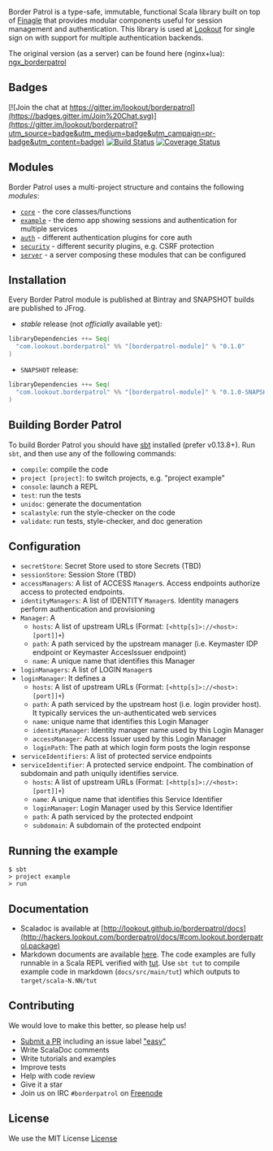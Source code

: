 Border Patrol is a type-safe, immutable, functional Scala library built on top of [Finagle](https://finagle.github.io/)
that provides modular components useful for session management and authentication. This library is used at
[Lookout](http://lookout.com) for single sign on with support for multiple authentication backends.

The original version (as a server) can be found here (nginx+lua): [ngx_borderpatrol](https://www.github.com/lookout/ngx_borderpatrol)

Badges
------

[![Join the chat at https://gitter.im/lookout/borderpatrol](https://badges.gitter.im/Join%20Chat.svg)](https://gitter.im/lookout/borderpatrol?utm_source=badge&utm_medium=badge&utm_campaign=pr-badge&utm_content=badge)
[![Build Status](https://travis-ci.org/lookout/borderpatrol.png)](https://travis-ci.org/lookout/borderpatrol)
[![Coverage Status](https://img.shields.io/codecov/c/github/lookout/borderpatrol/master.svg)](https://codecov.io/github/lookout/borderpatrol)


Modules
-------

Border Patrol uses a multi-project structure and contains the following _modules_:

* [`core`](core) - the core classes/functions
* [`example`](example) - the demo app showing sessions and authentication for multiple
services
* [`auth`](auth) - different authentication plugins for core auth
* [`security`](security) - different security plugins, e.g. CSRF protection
* [`server`](server) - a server composing these modules that can be configured

Installation
------------

Every Border Patrol module is published at Bintray and SNAPSHOT builds are published to JFrog.

* _stable_ release (not *officially* available yet):

```scala
libraryDependencies ++= Seq(
  "com.lookout.borderpatrol" %% "[borderpatrol-module]" % "0.1.0"
)
```

* `SNAPSHOT` release:

```scala
libraryDependencies ++= Seq(
  "com.lookout.borderpatrol" %% "[borderpatrol-module]" % "0.1.0-SNAPSHOT" changing()
)
```

Building Border Patrol
----------------------

To build Border Patrol you should have [sbt](http://www.scala-sbt.org/0.13/tutorial/Setup.html)
installed (prefer v0.13.8+). Run `sbt`, and then use any of the following commands:

 * `compile`: compile the code
 * `project [project]`: to switch projects, e.g. "project example"
 * `console`: launch a REPL
 * `test`: run the tests
 * `unidoc`: generate the documentation
 * `scalastyle`: run the style-checker on the code
 * `validate`: run tests, style-checker, and doc generation

Configuration
-------------

 * `secretStore`: Secret Store used to store Secrets (TBD)
 * `sessionStore`: Session Store (TBD)
 * `accessManagers`: A list of ACCESS `Manager`s. Access endpoints authorize access to protected endpoints.
 * `identityManagers`: A list of IDENTITY `Manager`s. Identity managers perform authentication and provisioning
 * `Manager`: A
     * `hosts`: A list of upstream URLs (Format: `[<http[s]>://<host>:[port]]+`)
     * `path`: A path serviced by the upstream manager (i.e. Keymaster IDP endpoint or Keymaster AccesIssuer endpoint)
     * `name`: A unique name that identifies this Manager
 * `loginManagers`: A list of LOGIN `Manager`s
 * `loginManager`: It defines a
     * `hosts`: A list of upstream URLs (Format: `[<http[s]>://<host>:[port]]+`)
     * `path`: A path serviced by  the upstream host (i.e. login provider host). It typically services the
 un-authenticated web services
     * `name`:  unique name that identifies this Login Manager
     * `identityManager`: Identity manager name used by this Login Manager
     * `accessManager`: Access Issuer used by this Login Manager
     * `loginPath`: The path at which login form posts the login response
 * `serviceIdentifiers`: A list of protected service endpoints
 * `serviceIdentifier`: A protected service endpoint. The combination of subdomain and path uniqully identifies
 service.
     * `hosts`: A list of upstream URLs (Format: `[<http[s]>://<host>:[port]]+`)
     * `name`: A unique name that identifies this Service Identifier
     * `loginManager`: Login Manager used by this Service Identifier
     * `path`: A path serviced by the protected endpoint
     * `subdomain`: A subdomain of the protected endpoint

Running the example
-------------------

```
$ sbt
> project example
> run
```

Documentation
-------------

* Scaladoc is available at [http://lookout.github.io/borderpatrol/docs](http://hackers.lookout.com/borderpatrol/docs/#com.lookout.borderpatrol.package)
* Markdown documents are available [here](https://github.com/lookout/borderpatrol/tree/master/docs/src/main/tut).  The code examples are fully runnable in a Scala REPL verified with [tut](https://github.com/tpolecat/tut).  Use `sbt tut` to compile example code in markdown (`docs/src/main/tut`) which outputs to `target/scala-N.NN/tut`

Contributing
------------

We would love to make this better, so please help us!

* [Submit a PR](CONTRIBUTING.md) including an issue label ["easy"](https://github.com/lookout/borderpatrol/issues?q=is%3Aopen+is%3Aissue+label%3Aeasy)
* Write ScalaDoc comments
* Write tutorials and examples
* Improve tests
* Help with code review
* Give it a star
* Join us on IRC `#borderpatrol` on [Freenode](http://freenode.net)

License
-------

We use the MIT License [License](LICENSE)
